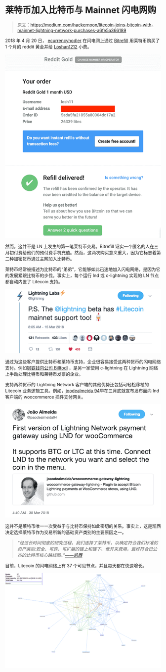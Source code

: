 # 莱特币加入比特币与 Mainnet 闪电网购

> 原文：<https://medium.com/hackernoon/litecoin-joins-bitcoin-with-mainnet-lightning-network-purchases-a6fe5a366189>

2018 年 4 月 20 日， [ecurrencyhodler](https://twitter.com/ecurrencyhodler) 在闪电网上通过 [Bitrefill](https://en.bitrefill.com/) 用莱特币购买了 1 个月的 reddit 黄金并给 [Loshan1212](https://twitter.com/loshan1212) 小费。

[![](img/e50465d952f422ca37564bb3177891fc.png)](https://twitter.com/ecurrencyhodler/status/987462196581097477)

然而，这并不是 LN 上发生的第一笔莱特币交易。Bitrefill 证实一个匿名的人在三月初付费给他们的预付费手机充值。然而，这两次购买意义重大，因为它标志着第二种加密货币通过主网加入比特币。

莱特币经常被描述为比特币的“弟弟”，它能够如此迅速地加入闪电网络，是因为它的发展紧跟比特币的步伐。事实上，每个运行 lnd 或 c-lightning 实现的 LN 节点都自动内置了 Litecoin 支持。

[![](img/9b8b8a4a52372c4359ebe170b92b00ce.png)](https://twitter.com/lightning/status/974300597317849088)

通过为这些客户提供比特币和莱特币支持，企业很容易接受这两种货币的闪电网络支付。例如[钢铁钱包公司 Billfodl](http://bit.ly/steelwallet) ，是另一家使用 c-lightning 在 Lightning 网络上手动处理比特币和莱特币发票的企业。

支持两种货币的 Lightning Network 客户端的其他优势还包括可轻松移植的 Litecoin 业务逻辑工具。例如，[joodealmeida 94](https://twitter.com/joaodealmeida94)早在三月底就宣布发布面向 lnd 客户端的 woocommerce 插件支付网关。

[![](img/7279206c7d219414c92f11a8a7fc11a0.png)](https://twitter.com/joaodealmeida94/status/979687087401308160)

这并不是莱特币唯一一次受益于与比特币保持如此密切的关系。事实上，这是凯西决定选择莱特币作为交易所新的基础资产类别的主要原因之一。

> *“经过长时间彻底的研究过程，我们选择了莱特币，以确定符合我们标准的资产类别:安全、可靠、可扩展的链上和链下、低开采费用，最好符合已公布的比特币核心路线图。”*[*——凯西*](https://www.abra.com/blog/decentralized-investment-platform/)

目前，Litecoin 的闪电网络上有 37 个可见节点，并且每天都在快速增长。

[![](img/565691ac79260e82f640825a3a3bffde.png)](http://lnexplorer.hcwong.me/)